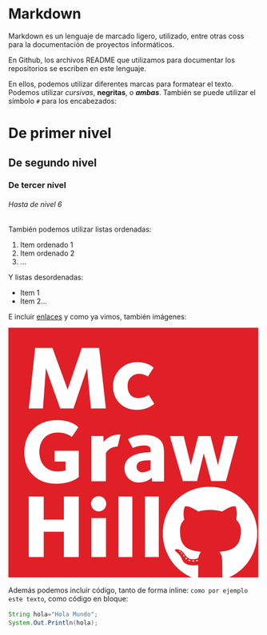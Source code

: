 # Markdown

Markdown es un lenguaje de marcado ligero, utilizado, entre otras coss para la documentación de proyectos informáticos. 

En Github, los archivos README que utilizamos para documentar los repositorios se escriben en este lenguaje.

En ellos, podemos utilizar diferentes marcas para formatear el texto. Podemos utilizar *cursivas*, **negritas**, o ***ambas***. También se puede utilizar el símbolo `#` para los encabezados:

# De primer nivel
## De segundo nivel
### De tercer nivel
###### Hasta de nivel 6


También podemos utilizar listas ordenadas:

1. Item ordenado 1
2. Item ordenado 2
3. ...

Y listas desordenadas:

* Item 1
* Item 2...

E incluir [enlaces](https://github.com/AlumnoDAM-MGH/mi-primer-repo) y como ya vimos, también imágenes:

![Logo de McGraw Hill y Octocat](imagenes/mgh_github.png)

Además podemos incluir código, tanto de forma inline: `como por ejemplo este texto`, como código en bloque:

```java
String hola="Hola Mundo";
System.Out.Println(hola);
```

